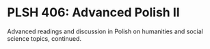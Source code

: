 # PLSH 406: Advanced Polish II

Advanced readings and discussion in Polish on humanities and social science topics, continued.